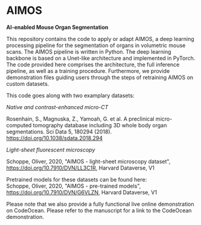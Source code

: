 # AIMOS
<b>AI-enabled Mouse Organ Segmentation</b>

This repository contains the code to apply or adapt AIMOS, a deep learning processing pipeline for the segmentation of organs in volumetric mouse scans. The AIMOS pipeline is written in Python. The deep learning backbone is based on a Unet-like architecture and implemented in PyTorch. The code provided here comprises the architecture, the full inference pipeline, as well as a training procedure. Furthermore, we provide demonstration files guiding users through the steps of retraining AIMOS on custom datasets.

This code goes along with two examplary datasets:

*Native and contrast-enhanced micro-CT* 

Rosenhain, S., Magnuska, Z., Yamoah, G. et al. A preclinical micro-computed tomography database including 3D whole body organ segmentations. Sci Data 5, 180294 (2018). https://doi.org/10.1038/sdata.2018.294

*Light-sheet fluorescent microscopy*

Schoppe, Oliver, 2020, "AIMOS - light-sheet microscopy dataset", https://doi.org/10.7910/DVN/LL3C1R, Harvard Dataverse, V1

Pretrained models for these datasets can be found here:  
Schoppe, Oliver, 2020, "AIMOS - pre-trained models", https://doi.org/10.7910/DVN/G6VLZN, Harvard Dataverse, V1 

Please note that we also provide a fully functional live online demonstration on CodeOcean. Please refer to the manuscript for a link to the CodeOcean demonstration.
